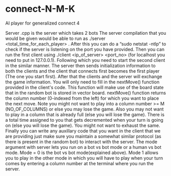 connect-N-M-K
=============

AI player for generalized connect 4

Server .cpp is the server which takes 2 bots 
The server compilation that you would be given would be able to run as ./server <portno>
<total_time_for_each_player> <N> <M> <K> <mode>. After this you can do a “sudo netstat -ntlp” to check if the
server is listening on the port you have provided. Then you can run the first client using ./client <ip_of_server>
<port_no> (for localhost you need to put in 127.0.0.1). Following which you need to start the second client in the
similar manner. The server then sends initialization information to both the clients and the client that connects first
becomes the first player (The one you start first). After that the clients and the server will exchange the game
information. You will only need to fill in the nextMove() function provided in the client's code. This function will
make use of the board state that in the random bot is stored in vector<string> board. nextMove() function returns
the column number (0-indexed from the left) for which you want to place the next move. Note you might not want
to play into a column number >= M (NO_OF_COLUMNS) or else you may lose the game. Also you may not want to
play in a column that is already full (else you will lose the game). There is a total time assigned to you that gets
decremented when your turn is going on (else you will lose the game). You might not want to exhaust the same.
Finally you can write any auxillary code that you want in the client that we are providing just make sure you maintain
a somewhat similar protocol (as there is present in the random bot) to interact with the server.
The mode argument with server lets you run on a bot vs bot mode or a human vs bot mode. Mode = 0 is the bot vs
bot mode(explained above). Mode 1 allows you to play in the other mode in which you will have to play when your
turn comes by entering a column number at the terminal where you run the server.
